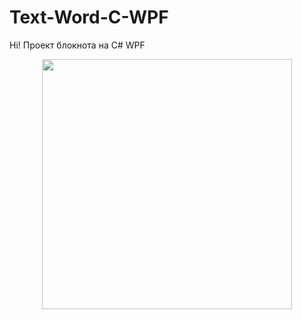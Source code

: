 # Text-Word-C-WPF


Hi! Проект блокнота на C# WPF


<div id="header" align="center">
  <img src="https://media.giphy.com/media/g0lhJNhIPwpSo/giphy.gif" width="400" align=""left/>
</div>
